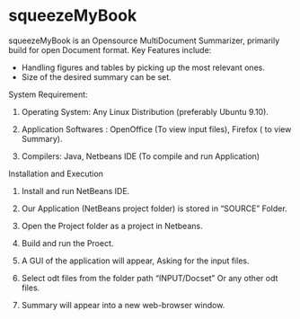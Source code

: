 squeezeMyBook
=============
squeezeMyBook is an Opensource MultiDocument Summarizer, primarily build for open Document format. 
Key Features include:
- Handling figures and tables by picking up the most relevant ones.
- Size of the desired summary can be set.

System Requirement:

1) Operating System: Any Linux Distribution (preferably Ubuntu 9.10).

2) Application Softwares : OpenOffice (To view input files), Firefox ( to view Summary).

3) Compilers: Java, Netbeans IDE (To compile and run Application)

Installation and Execution

1) Install and run NetBeans IDE.

2) Our Application (NetBeans project folder) is stored in “SOURCE” Folder.

3) Open the Project folder as a project in Netbeans.

4) Build and run the Proect.

5) A GUI of the application will appear, Asking for the input files.

6) Select odt files from the folder path “INPUT/Docset” Or any other odt files.

7) Summary will appear into a new web-browser window.